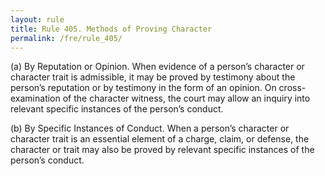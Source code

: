 ```yaml
---
layout: rule
title: Rule 405. Methods of Proving Character
permalink: /fre/rule_405/
---
```


(a) By Reputation or Opinion. When evidence of a person’s character or character trait is admissible, it may be proved by testimony about the person’s reputation or by testimony in the form of an opinion. On cross-examination of the character witness, the court may allow an inquiry into relevant specific instances of the person’s conduct.


(b) By Specific Instances of Conduct. When a person’s character or character trait is an essential element of a charge, claim, or defense, the character or trait may also be proved by relevant specific instances of the person’s conduct.


